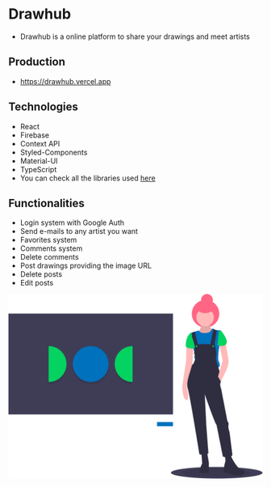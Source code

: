 # Drawhub

- Drawhub is a online platform to share your drawings and meet artists

## Production

- https://drawhub.vercel.app

## Technologies

- React
- Firebase
- Context API
- Styled-Components
- Material-UI
- TypeScript
- You can check all the libraries used [here](https://github.com/marco-amorim/drawhub/network/dependencies)

## Functionalities

- Login system with Google Auth
- Send e-mails to any artist you want
- Favorites system
- Comments system
- Delete comments
- Post drawings providing the image URL
- Delete posts
- Edit posts

<div style="text-align:center;">
  <img src="https://raw.githubusercontent.com/marco-amorim/drawhub/master/src/assets/images/landing.svg">
</div>

